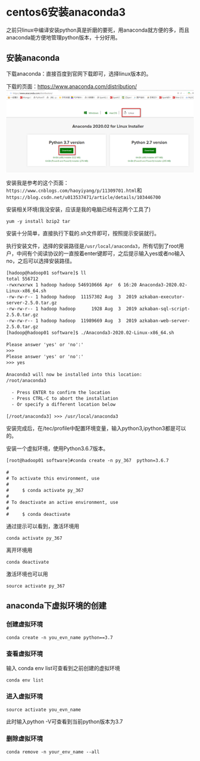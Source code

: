 # centos6安装anaconda3
之前只linux中编译安装python真是折磨的要死，用anaconda就方便的多，而且anaconda能方便地管理python版本，十分好用。

## 安装anaconda
下载anaconda：直接百度到官网下载即可，选择linux版本的。

下载的页面：https://www.anaconda.com/distribution/
![](assets/markdown-img-paste-20200406194202545.png)

安装我是参考的这个页面：`https://www.cnblogs.com/haoyiyang/p/11309701.html`和`https://blog.csdn.net/u013537471/article/details/103446700`

安装相关环境(我没安装，应该是我的电脑已经有这两个工具了)
```
yum -y install bzip2 tar
```

安装十分简单，直接执行下载的.sh文件即可，按照提示安装就行。

执行安装文件，选择的安装路径是`/usr/local/anaconda3`，所有切到了root用户，中间有个阅读协议的一直按着enter键即可，之后提示输入yes或者no输入no，之后可以选择安装路径。
```
[hadoop@hadoop01 software]$ ll
total 556712
-rwxrwxrwx 1 hadoop hadoop 546910666 Apr  6 16:20 Anaconda3-2020.02-Linux-x86_64.sh
-rw-rw-r-- 1 hadoop hadoop  11157302 Aug  3  2019 azkaban-executor-server-2.5.0.tar.gz
-rw-rw-r-- 1 hadoop hadoop      1928 Aug  3  2019 azkaban-sql-script-2.5.0.tar.gz
-rw-rw-r-- 1 hadoop hadoop  11989669 Aug  3  2019 azkaban-web-server-2.5.0.tar.gz
[hadoop@hadoop01 software]$ ./Anaconda3-2020.02-Linux-x86_64.sh 

Please answer 'yes' or 'no':'
>>> 
Please answer 'yes' or 'no':'
>>> yes

Anaconda3 will now be installed into this location:
/root/anaconda3

  - Press ENTER to confirm the location
  - Press CTRL-C to abort the installation
  - Or specify a different location below

[/root/anaconda3] >>> /usr/local/anaconda3
```

安装完成后，在/tec/profile中配置环境变量，输入python3,ipython3都是可以的。

安装一个虚拟环境，使用Python3.6.7版本。
```
[root@hadoop01 software]#conda create -n py_367  python=3.6.7

#
# To activate this environment, use
#
#     $ conda activate py_367
#
# To deactivate an active environment, use
#
#     $ conda deactivate
```

通过提示可以看到，激活环境用
```
conda activate py_367
```
离开环境用
```
conda deactivate
```
激活环境也可以用
```
source activate py_367
```

## anaconda下虚拟环境的创建
### 创建虚拟环境
```
conda create -n you_evn_name python==3.7
```

### 查看虚拟环境
输入 conda env list可查看到之前创建的虚拟环境
```
conda env list
```

### 进入虚拟环境
```
source activate you_evn_name
```
此时输入python -V可查看到当前python版本为3.7

### 删除虚拟环境
```
conda remove -n your_env_name --all
```












```

```
